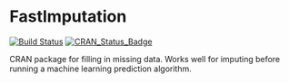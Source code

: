 FastImputation
==============
[![Build Status](https://travis-ci.org/shaptonstahl/FastImputation.svg?branch=master)](https://travis-ci.org/shaptonstahl/FastImputation)
[![CRAN_Status_Badge](http://www.r-pkg.org/badges/version/FastImputation)](http://cran.r-project.org/package=FastImputation)


CRAN package for filling in missing data. Works well for imputing before running a machine learning prediction algorithm.